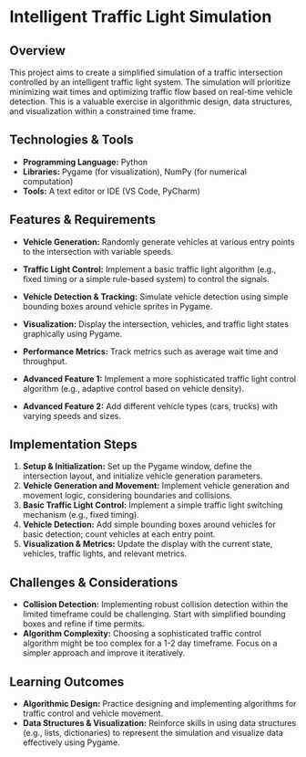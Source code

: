 # Intelligent Traffic Light Simulation

## Overview

This project aims to create a simplified simulation of a traffic intersection controlled by an intelligent traffic light system. The simulation will prioritize minimizing wait times and optimizing traffic flow based on real-time vehicle detection. This is a valuable exercise in algorithmic design, data structures, and visualization within a constrained time frame.

## Technologies & Tools

- **Programming Language:** Python
- **Libraries:** Pygame (for visualization), NumPy (for numerical computation)
- **Tools:** A text editor or IDE (VS Code, PyCharm)


## Features & Requirements

- **Vehicle Generation:**  Randomly generate vehicles at various entry points to the intersection with variable speeds.
- **Traffic Light Control:** Implement a basic traffic light algorithm (e.g., fixed timing or a simple rule-based system) to control the signals.
- **Vehicle Detection & Tracking:** Simulate vehicle detection using simple bounding boxes around vehicle sprites in Pygame.
- **Visualization:**  Display the intersection, vehicles, and traffic light states graphically using Pygame.
- **Performance Metrics:**  Track metrics such as average wait time and throughput.

- **Advanced Feature 1:** Implement a more sophisticated traffic light control algorithm (e.g., adaptive control based on vehicle density).
- **Advanced Feature 2:** Add different vehicle types (cars, trucks) with varying speeds and sizes.


## Implementation Steps

1. **Setup & Initialization:** Set up the Pygame window, define the intersection layout, and initialize vehicle generation parameters.
2. **Vehicle Generation and Movement:** Implement vehicle generation and movement logic, considering boundaries and collisions.
3. **Basic Traffic Light Control:** Implement a simple traffic light switching mechanism (e.g., fixed timing).
4. **Vehicle Detection:** Add simple bounding boxes around vehicles for basic detection;  count vehicles at each entry point.
5. **Visualization & Metrics:** Update the display with the current state, vehicles, traffic lights, and relevant metrics.


## Challenges & Considerations

- **Collision Detection:**  Implementing robust collision detection within the limited timeframe could be challenging.  Start with simplified bounding boxes and refine if time permits.
- **Algorithm Complexity:**  Choosing a sophisticated traffic control algorithm might be too complex for a 1-2 day timeframe. Focus on a simpler approach and improve it iteratively.


## Learning Outcomes

- **Algorithmic Design:** Practice designing and implementing algorithms for traffic control and vehicle movement.
- **Data Structures & Visualization:**  Reinforce skills in using data structures (e.g., lists, dictionaries) to represent the simulation and visualize data effectively using Pygame.

